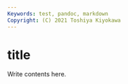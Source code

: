 ```yaml
---
Keywords: test, pandoc, markdown
Copyright: (C) 2021 Toshiya Kiyokawa
---
```

# title


Write contents here.

